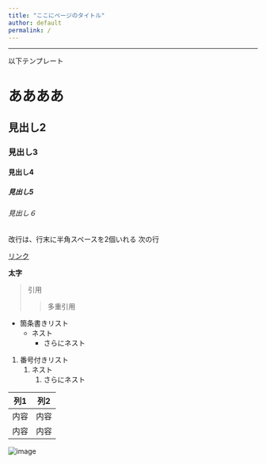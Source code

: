 ```yaml
---
title: "ここにページのタイトル"
author: default
permalink: /
---
```







---

以下テンプレート

# ああああ
## 見出し2
### 見出し3
#### 見出し4
##### 見出し5
###### 見出し６

改行は、行末に半角スペースを2個いれる
次の行

[リンク](https://www.google.co.jp/)

**太字**

> 引用
>> 多重引用


- 箇条書きリスト
  - ネスト
    - さらにネスト


1. 番号付きリスト
   1. ネスト
      1. さらにネスト


| 列1  | 列2  |
|-----|-----|
| 内容  | 内容  |
| 内容  | 内容  |

![image](/GHPages_WebSite/assets/images/logo-150.png)
